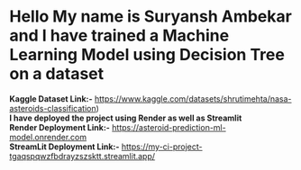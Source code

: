 # Hello My name is Suryansh Ambekar and I have trained a Machine Learning Model using Decision Tree on a dataset 
**Kaggle Dataset Link:-** https://www.kaggle.com/datasets/shrutimehta/nasa-asteroids-classification)<br>
**I have deployed the project using Render as well as Streamlit**<br>
**Render Deployment Link:-** https://asteroid-prediction-ml-model.onrender.com<br>
**StreamLit Deployment Link:-** https://my-ci-project-tgaqspqwzfbdrayzszsktt.streamlit.app/
